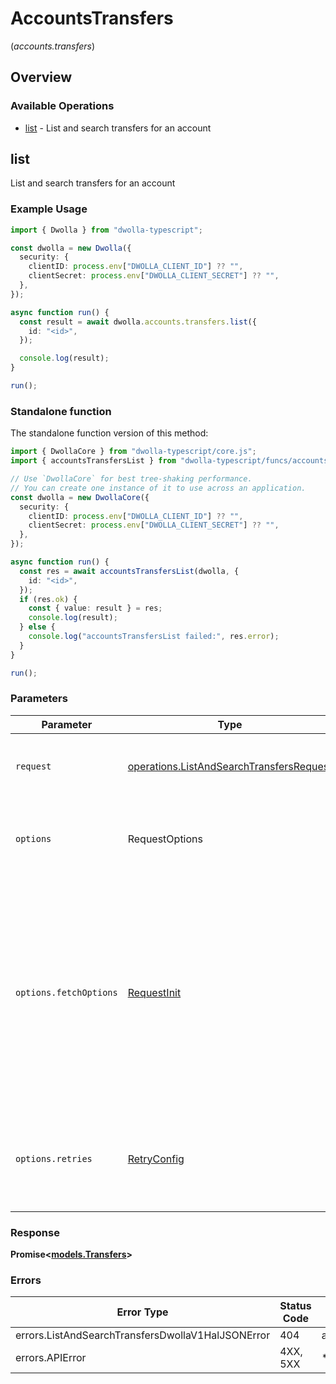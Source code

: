 # AccountsTransfers
(*accounts.transfers*)

## Overview

### Available Operations

* [list](#list) - List and search transfers for an account

## list

List and search transfers for an account

### Example Usage

```typescript
import { Dwolla } from "dwolla-typescript";

const dwolla = new Dwolla({
  security: {
    clientID: process.env["DWOLLA_CLIENT_ID"] ?? "",
    clientSecret: process.env["DWOLLA_CLIENT_SECRET"] ?? "",
  },
});

async function run() {
  const result = await dwolla.accounts.transfers.list({
    id: "<id>",
  });

  console.log(result);
}

run();
```

### Standalone function

The standalone function version of this method:

```typescript
import { DwollaCore } from "dwolla-typescript/core.js";
import { accountsTransfersList } from "dwolla-typescript/funcs/accountsTransfersList.js";

// Use `DwollaCore` for best tree-shaking performance.
// You can create one instance of it to use across an application.
const dwolla = new DwollaCore({
  security: {
    clientID: process.env["DWOLLA_CLIENT_ID"] ?? "",
    clientSecret: process.env["DWOLLA_CLIENT_SECRET"] ?? "",
  },
});

async function run() {
  const res = await accountsTransfersList(dwolla, {
    id: "<id>",
  });
  if (res.ok) {
    const { value: result } = res;
    console.log(result);
  } else {
    console.log("accountsTransfersList failed:", res.error);
  }
}

run();
```

### Parameters

| Parameter                                                                                                                                                                      | Type                                                                                                                                                                           | Required                                                                                                                                                                       | Description                                                                                                                                                                    |
| ------------------------------------------------------------------------------------------------------------------------------------------------------------------------------ | ------------------------------------------------------------------------------------------------------------------------------------------------------------------------------ | ------------------------------------------------------------------------------------------------------------------------------------------------------------------------------ | ------------------------------------------------------------------------------------------------------------------------------------------------------------------------------ |
| `request`                                                                                                                                                                      | [operations.ListAndSearchTransfersRequest](../../models/operations/listandsearchtransfersrequest.md)                                                                           | :heavy_check_mark:                                                                                                                                                             | The request object to use for the request.                                                                                                                                     |
| `options`                                                                                                                                                                      | RequestOptions                                                                                                                                                                 | :heavy_minus_sign:                                                                                                                                                             | Used to set various options for making HTTP requests.                                                                                                                          |
| `options.fetchOptions`                                                                                                                                                         | [RequestInit](https://developer.mozilla.org/en-US/docs/Web/API/Request/Request#options)                                                                                        | :heavy_minus_sign:                                                                                                                                                             | Options that are passed to the underlying HTTP request. This can be used to inject extra headers for examples. All `Request` options, except `method` and `body`, are allowed. |
| `options.retries`                                                                                                                                                              | [RetryConfig](../../lib/utils/retryconfig.md)                                                                                                                                  | :heavy_minus_sign:                                                                                                                                                             | Enables retrying HTTP requests under certain failure conditions.                                                                                                               |

### Response

**Promise\<[models.Transfers](../../models/transfers.md)\>**

### Errors

| Error Type                                        | Status Code                                       | Content Type                                      |
| ------------------------------------------------- | ------------------------------------------------- | ------------------------------------------------- |
| errors.ListAndSearchTransfersDwollaV1HalJSONError | 404                                               | application/vnd.dwolla.v1.hal+json                |
| errors.APIError                                   | 4XX, 5XX                                          | \*/\*                                             |